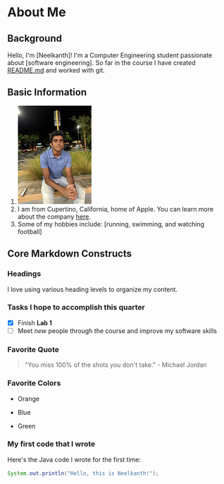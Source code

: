 # About Me

## Background
Hello, I'm [Neelkanth]! I'm a Computer Engineering student passionate about [software engineering]. So far in the course I have created [README.md](README.md) and worked with git. 


## Basic Information
1. ![Profile Picture](pfp.jpeg)
2. I am from Cupertino, California, home of Apple. You can learn more about the company [here](https://www.apple.com/).
3. Some of my hobbies include: [running, swimming, and watching football]



## Core Markdown Constructs
### Headings
I love using various heading levels to organize my content.

### Tasks I hope to accomplish this quarter
- [x] Finish **Lab 1**
- [ ] Meet *new* people through the course and improve my software skills

### Favorite Quote
> "You miss 100% of the shots you don't take." - Michael Jordan

### Favorite Colors
- Orange
* Blue
+ Green

### My first code that I wrote
Here's the Java code I wrote for the first time:
```java
System.out.println("Hello, this is Neelkanth!");

